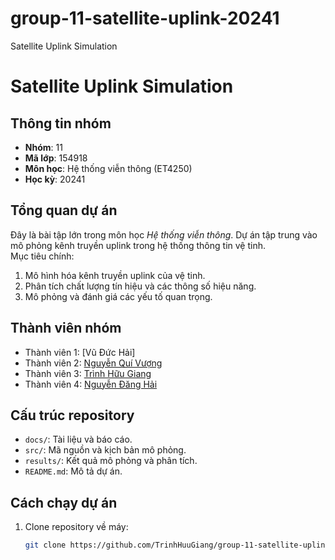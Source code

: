 # group-11-satellite-uplink-20241
Satellite Uplink Simulation

# Satellite Uplink Simulation

## Thông tin nhóm
- **Nhóm**: 11  
- **Mã lớp**: 154918  
- **Môn học**: Hệ thống viễn thông (ET4250)  
- **Học kỳ**: 20241  

## Tổng quan dự án
Đây là bài tập lớn trong môn học *Hệ thống viễn thông*. Dự án tập trung vào mô phỏng kênh truyền uplink trong hệ thống thông tin vệ tinh.  
Mục tiêu chính:
1. Mô hình hóa kênh truyền uplink của vệ tinh.  
2. Phân tích chất lượng tín hiệu và các thông số hiệu năng.  
3. Mô phỏng và đánh giá các yếu tố quan trọng.  

## Thành viên nhóm
- Thành viên 1: [Vũ Đức Hải]
- Thành viên 2: [Nguyễn Quí Vượng](https://github.com/nqv96)
- Thành viên 3: [Trình Hữu Giang](https://github.com/TrinhHuuGiang)
- Thành viên 4: [Nguyễn Đăng Hải](https://github.com/haidang143)

## Cấu trúc repository
- `docs/`: Tài liệu và báo cáo.  
- `src/`: Mã nguồn và kịch bản mô phỏng.  
- `results/`: Kết quả mô phỏng và phân tích.  
- `README.md`: Mô tả dự án.  

## Cách chạy dự án
1. Clone repository về máy:
   ```bash
   git clone https://github.com/TrinhHuuGiang/group-11-satellite-uplink-20241.git
